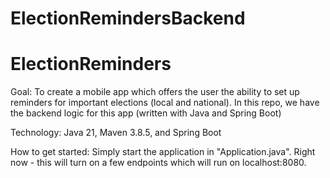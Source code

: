# ElectionRemindersBackend
# ElectionReminders

Goal: 
To create a mobile app which offers the user the ability to set up reminders for important elections (local and national). In this repo, we have the backend logic for this app (written with Java and Spring Boot)

Technology: 
Java 21, Maven 3.8.5, and Spring Boot

How to get started: 
Simply start the application in "Application.java". Right now - this will turn on a few endpoints 
which will run on localhost:8080. 
